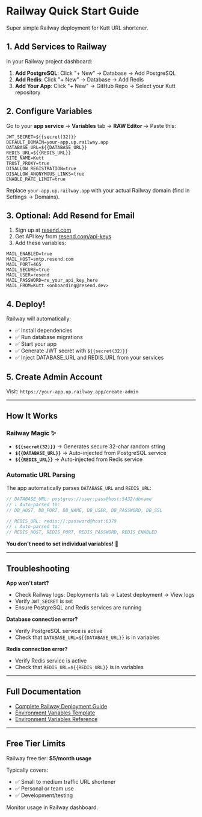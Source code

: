 # Railway Quick Start Guide

Super simple Railway deployment for Kutt URL shortener.

## 1. Add Services to Railway

In your Railway project dashboard:

1. **Add PostgreSQL**: Click "+ New" → Database → Add PostgreSQL
2. **Add Redis**: Click "+ New" → Database → Add Redis  
3. **Add Your App**: Click "+ New" → GitHub Repo → Select your Kutt repository

## 2. Configure Variables

Go to your **app service** → **Variables** tab → **RAW Editor** → Paste this:

```env
JWT_SECRET=${{secret(32)}}
DEFAULT_DOMAIN=your-app.up.railway.app
DATABASE_URL=${{DATABASE_URL}}
REDIS_URL=${{REDIS_URL}}
SITE_NAME=Kutt
TRUST_PROXY=true
DISALLOW_REGISTRATION=true
DISALLOW_ANONYMOUS_LINKS=true
ENABLE_RATE_LIMIT=true
```

Replace `your-app.up.railway.app` with your actual Railway domain (find in Settings → Domains).

## 3. Optional: Add Resend for Email

1. Sign up at [resend.com](https://resend.com)
2. Get API key from [resend.com/api-keys](https://resend.com/api-keys)
3. Add these variables:

```env
MAIL_ENABLED=true
MAIL_HOST=smtp.resend.com
MAIL_PORT=465
MAIL_SECURE=true
MAIL_USER=resend
MAIL_PASSWORD=re_your_api_key_here
MAIL_FROM=Kutt <onboarding@resend.dev>
```

## 4. Deploy!

Railway will automatically:
- ✅ Install dependencies
- ✅ Run database migrations
- ✅ Start your app
- ✅ Generate JWT secret with `${{secret(32)}}`
- ✅ Inject DATABASE_URL and REDIS_URL from your services

## 5. Create Admin Account

Visit: `https://your-app.up.railway.app/create-admin`

---

## How It Works

### Railway Magic ✨

- **`${{secret(32)}}`** → Generates secure 32-char random string
- **`${{DATABASE_URL}}`** → Auto-injected from PostgreSQL service
- **`${{REDIS_URL}}`** → Auto-injected from Redis service

### Automatic URL Parsing

The app automatically parses `DATABASE_URL` and `REDIS_URL`:

```javascript
// DATABASE_URL: postgres://user:pass@host:5432/dbname
// ↓ Auto-parsed to:
// DB_HOST, DB_PORT, DB_NAME, DB_USER, DB_PASSWORD, DB_SSL

// REDIS_URL: redis://:password@host:6379
// ↓ Auto-parsed to:
// REDIS_HOST, REDIS_PORT, REDIS_PASSWORD, REDIS_ENABLED
```

**You don't need to set individual variables!** 🎉

---

## Troubleshooting

**App won't start?**
- Check Railway logs: Deployments tab → Latest deployment → View logs
- Verify `JWT_SECRET` is set
- Ensure PostgreSQL and Redis services are running

**Database connection error?**
- Verify PostgreSQL service is active
- Check that `DATABASE_URL=${{DATABASE_URL}}` is in variables

**Redis connection error?**
- Verify Redis service is active  
- Check that `REDIS_URL=${{REDIS_URL}}` is in variables

---

## Full Documentation

- [Complete Railway Deployment Guide](./RAILWAY_DEPLOYMENT.md)
- [Environment Variables Template](./railway-env-template.txt)
- [Environment Variables Reference](./.example.env)

---

## Free Tier Limits

Railway free tier: **$5/month usage**

Typically covers:
- ✅ Small to medium traffic URL shortener
- ✅ Personal or team use
- ✅ Development/testing

Monitor usage in Railway dashboard.

